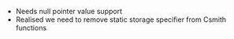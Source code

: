 * Needs null pointer value support
* Realised we need to remove static storage specifier from Csmith functions
